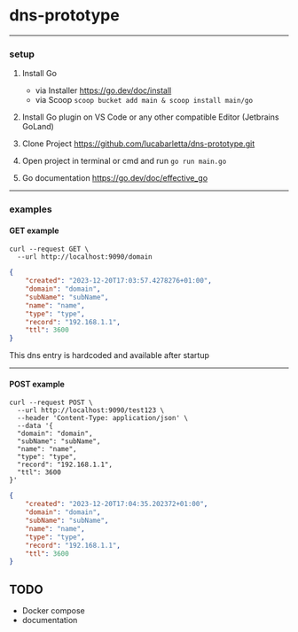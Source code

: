 # dns-prototype

---

### setup

1. Install Go

   - via Installer https://go.dev/doc/install
   - via Scoop `scoop bucket add main & scoop install main/go`

2. Install Go plugin on VS Code or any other compatible Editor (Jetbrains GoLand)
3. Clone Project https://github.com/lucabarletta/dns-prototype.git
4. Open project in terminal or cmd and run `go run main.go`
5. Go documentation https://go.dev/doc/effective_go

---

### examples

#### GET example

```curl
curl --request GET \
  --url http://localhost:9090/domain
```

```json
{
    "created": "2023-12-20T17:03:57.4278276+01:00",
    "domain": "domain",
    "subName": "subName",
    "name": "name",
    "type": "type",
    "record": "192.168.1.1",
    "ttl": 3600
}
```

This dns entry is hardcoded and available after startup

---

#### POST example

```curl
curl --request POST \
  --url http://localhost:9090/test123 \
  --header 'Content-Type: application/json' \
  --data '{
  "domain": "domain",
  "subName": "subName",
  "name": "name",
  "type": "type",
  "record": "192.168.1.1",
  "ttl": 3600
}'
```

```json
{
    "created": "2023-12-20T17:04:35.202372+01:00",
    "domain": "domain",
    "subName": "subName",
    "name": "name",
    "type": "type",
    "record": "192.168.1.1",
    "ttl": 3600
}
```

## TODO

- Docker compose
- documentation

